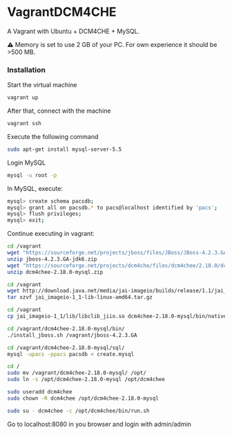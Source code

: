 

# VagrantDCM4CHE
A Vagrant with Ubuntu + DCM4CHE + MySQL.

:warning: Memory is set to use 2 GB of your PC. For own experience it should be >500 MB.

### Installation
Start the virtual machine
```sh
vagrant up
```
After that, connect with the machine
```sh
vagrant ssh
```
Execute the following command
```sh
sudo apt-get install mysql-server-5.5
```
Login MySQL
```sh
mysql -u root -p
```
In MySQL, execute:
```sh
mysql> create schema pacsdb;
mysql> grant all on pacsdb.* to pacs@localhost identified by 'pacs';
mysql> flush privileges;
mysql> exit;
```
Continue executing in vagrant:
```sh
cd /vagrant
wget "https://sourceforge.net/projects/jboss/files/JBoss/JBoss-4.2.3.GA/jboss-4.2.3.GA-jdk6.zip"
unzip jboss-4.2.3.GA-jdk6.zip
wget "https://sourceforge.net/projects/dcm4che/files/dcm4chee/2.18.0/dcm4chee-2.18.0-mysql.zip"
unzip dcm4chee-2.18.0-mysql.zip

cd /vagrant
wget http://download.java.net/media/jai-imageio/builds/release/1.1/jai_imageio-1_1-lib-linux-amd64.tar.gz
tar xzvf jai_imageio-1_1-lib-linux-amd64.tar.gz

cd /vagrant
cp jai_imageio-1_1/lib/libclib_jiio.so dcm4chee-2.18.0-mysql/bin/native/libclib_jiio.so

cd /vagrant/dcm4chee-2.18.0-mysql/bin/  
./install_jboss.sh /vagrant/jboss-4.2.3.GA

cd /vagrant/dcm4chee-2.18.0-mysql/sql/ 
mysql -upacs -ppacs pacsdb < create.mysql

cd /  
sudo mv /vagrant/dcm4chee-2.18.0-mysql/ /opt/ 
sudo ln -s /opt/dcm4chee-2.18.0-mysql /opt/dcm4chee

sudo useradd dcm4chee
sudo chown -R dcm4chee /opt/dcm4chee-2.18.0-mysql

sudo su - dcm4chee -c /opt/dcm4chee/bin/run.sh
```

Go to localhost:8080 in you browser and login with admin/admin
